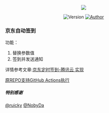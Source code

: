 
<p align="center">
    <img src="https://cdn.jsdelivr.net/gh/Johnson8888/jd_sign_bot/0.png">
</p>


<p align="center">
    <img alt="Version" src="https://img.shields.io/badge/release-0.0.1-blue"/>
    <a href="https://github.com/ruicky">
        <img alt="Author" src="https://img.shields.io/badge/author-fulade-blueviolet"/>
    </a>
</p>


### 京东自动签到
功能：

1. 替换参数值
2. 签到并发送通知

详情参考文章:[京东定时签到-腾讯云 实现](http://fulade.me/tips-jd-auto-sigh-2.html)




[原REPO支持GitHub Actions执行](https://github.com/ruicky/jd_sign_bot)

##### 特别感谢
[@ruicky](https://github.com/ruicky)
[@NobyDa](https://github.com/NobyDa)
